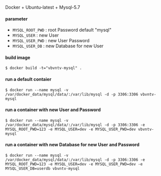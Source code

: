 Docker + Ubuntu-latest + Mysql-5.7

#### parameter

* `MYSQL_ROOT_PWD` : root Password   default "mysql"
* `MYSQL_USER`     : new User
* `MYSQL_USER_PWD` : new User Password
* `MYSQL_USER_DB`  : new Database for new User

#### build image

```
$ docker build -t="vbvntv-mysql" .
```

#### run a default contaier

```
$ docker run --name mysql -v /var/docker_data/mysql/data/:/var/lib/mysql -d -p 3306:3306 vbvntv-mysql
```

#### run a container with new User and Password

```
$ docker run --name mysql -v /var/docker_data/mysql/data/:/var/lib/mysql -d -p 3306:3306 -e MYSQL_ROOT_PWD=123 -e MYSQL_USER=dev -e MYSQL_USER_PWD=dev vbvntv-mysql
```

#### run a container with new Database for new User and Password

```
$ docker run --name mysql -v /var/docker_data/mysql/data/:/var/lib/mysql -d -p 3306:3306 -e MYSQL_ROOT_PWD=123 -e MYSQL_USER=dev -e MYSQL_USER_PWD=dev -e MYSQL_USER_DB=userdb vbvntv-mysql
```
